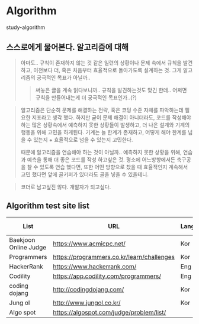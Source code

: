 # Algorithm
study-algorithm

## 스스로에게 물어본다. 알고리즘에 대해  
> 아마도.. 규칙이 존재하지 않는 것 같은 일련의 상황이나 문제 속에서 규칙을 발견하고, 이전보다 더, 혹은 처음부터 효율적으로 돌아가도록 설계하는 것.
> 그게 알고리즘의 궁극적인 목표가 아닐까..
>> 써놓은 글을 계속 읽다보니까.. 규칙을 발견하는것도 맞긴 한데.. 어쩌면 규칙을 만들어내는게 더 궁극적인 목표인가..(?)

> 알고리즘은 단순히 문제를 해결하는 전략, 혹은 코딩 수준 자체를 파악하는데 필요한 지표라고 생각 했다.
> 하지만 굳이 문제 해결이 아니더라도, 코드를 작성해야하는 많은 상황속에서 예측하지 못한 상황들이 발생하고, 더 나은 설계와 기계의 행동을 위해 고민을 하게된다.
> 기계는 늘 한계가 존재하고, 어떻게 해야 한계를 넘을 수 있는지 + 효율적으로 넘을 수 있는지 고민한다.
>
> 때문에 알고리즘을 연습해야 하는 것이 아닐까.. 예측하지 못한 상황을 위해, 연습과 예측을 통해 더 좋은 코드를 작성 하고싶은 것.
> 평소에 어느방향에서든 축구공을 찰 수 있도록 연습 했다면, 또한 어떤 방향으로 찼을 때 효율적인지 계속해서 고민 했다면 앞에 골키퍼가 있더라도 골을 넣을 수 있을테니.

> 코더로 남고싶진 않다. 개발자가 되고싶다.

## Algorithm test site list
| List                  | URL                                        | Language | Remarks(Notes) | My own                 |
| --------------------- | ------------------------------------------ | -------- | -------------- | ---------------------- |
| Baekjoon Online Judge | https://www.acmicpc.net/                   | Kor      |                | [Link][my_Baekjoon]    |
| Programmers           | https://programmers.co.kr/learn/challenges | Kor      |                |                        |
| HackerRank            | https://www.hackerrank.com/                | Eng      |                | [Link][my_Programmers] |
| Codility              | https://app.codility.com/programmers/      | Eng      |                |                        |
| coding dojang         | http://codingdojang.com/                   | Kor      |                |                        |
| Jung ol               | http://www.jungol.co.kr/                   | Kor      |                |                        |
| Algo spot             | https://algospot.com/judge/problem/list/   |          |                |                        |

[/Baekjoon]: https://github.com/bin-e/algorithm/tree/master/baekjoon
[/Programmers]: https://github.com/bin-e/algorithm/tree/master/programmers
[/HackerRank]: https://github.com/bin-e/algorithm/tree/master/hackerrank

[my_baekjoon]: https://www.acmicpc.net/user/dnr1105
[my_Programmers]: https://www.hackerrank.com/dnr1105